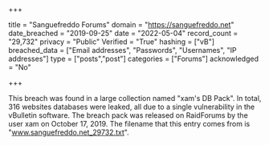 +++

title = "Sanguefreddo Forums"
domain = "https://sanguefreddo.net"
date_breached = "2019-09-25"
date = "2022-05-04"
record_count = "29,732"
privacy = "Public"
Verified = "True"
hashing = ["vB"]
breached_data = ["Email addresses", "Passwords", "Usernames", "IP addresses"]
type = ["posts","post"]
categories = ["Forums"]
acknowledged = "No"


+++


This breach was found in a large collection named "xam's DB Pack". In total, 316 websites databases were leaked, all due to a single vulnerability in the vBulletin software. The breach pack was released on RaidForums by the user xam on October 17, 2019. The filename that this entry comes from is "www.sanguefreddo.net_29732.txt".

